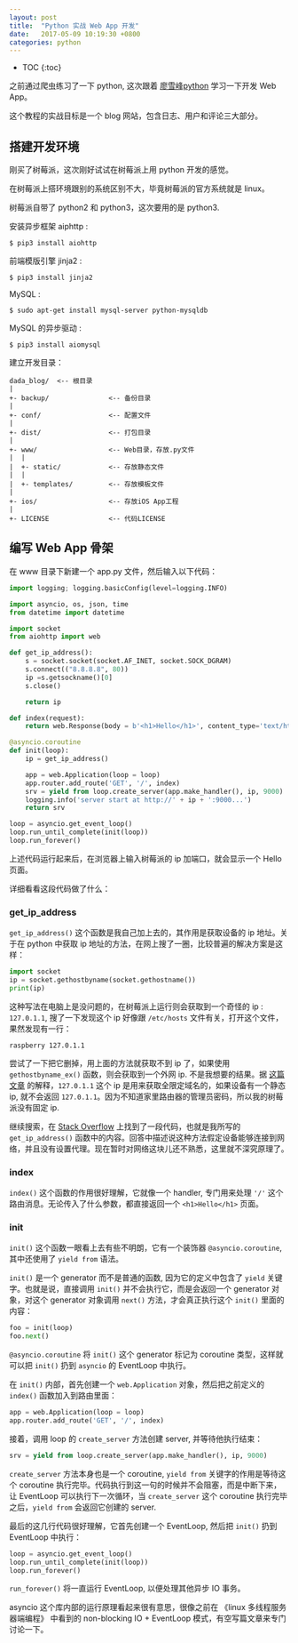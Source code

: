```yaml
---
layout: post
title:  "Python 实战 Web App 开发"
date:   2017-05-09 10:19:30 +0800
categories: python
---
```


* TOC
{:toc}

之前通过爬虫练习了一下 python, 这次跟着 [廖雪峰python](http://www.liaoxuefeng.com/wiki/0014316089557264a6b348958f449949df42a6d3a2e542c000/001432170876125c96f6cc10717484baea0c6da9bee2be4000) 学习一下开发 Web App。

这个教程的实战目标是一个 blog 网站，包含日志、用户和评论三大部分。

## 搭建开发环境

刚买了树莓派，这次刚好试试在树莓派上用 python 开发的感觉。

在树莓派上搭环境跟别的系统区别不大，毕竟树莓派的官方系统就是 linux。

树莓派自带了 python2 和 python3，这次要用的是 python3.

安装异步框架 aiphttp :

```
$ pip3 install aiohttp
```

前端模版引擎 jinja2 :

```
$ pip3 install jinja2
```

MySQL :

```
$ sudo apt-get install mysql-server python-mysqldb
```

MySQL 的异步驱动 :

```
$ pip3 install aiomysql
```

建立开发目录：

```
dada_blog/  <-- 根目录
|
+- backup/               <-- 备份目录
|
+- conf/                 <-- 配置文件
|
+- dist/                 <-- 打包目录
|
+- www/                  <-- Web目录，存放.py文件
|  |
|  +- static/            <-- 存放静态文件
|  |
|  +- templates/         <-- 存放模板文件
|
+- ios/                  <-- 存放iOS App工程
|
+- LICENSE               <-- 代码LICENSE
```


## 编写 Web App 骨架

在 www 目录下新建一个 app.py 文件，然后输入以下代码：

```py
import logging; logging.basicConfig(level=logging.INFO)

import asyncio, os, json, time
from datetime import datetime

import socket
from aiohttp import web

def get_ip_address():
    s = socket.socket(socket.AF_INET, socket.SOCK_DGRAM)
    s.connect(("8.8.8.8", 80))
    ip =s.getsockname()[0]
    s.close()

    return ip

def index(request):
    return web.Response(body = b'<h1>Hello</h1>', content_type='text/html')

@asyncio.coroutine
def init(loop):
    ip = get_ip_address()

    app = web.Application(loop = loop)
    app.router.add_route('GET', '/', index)
    srv = yield from loop.create_server(app.make_handler(), ip, 9000)
    logging.info('server start at http://' + ip + ':9000...')
    return srv

loop = asyncio.get_event_loop()
loop.run_until_complete(init(loop))
loop.run_forever()
```

上述代码运行起来后，在浏览器上输入树莓派的 ip 加端口，就会显示一个 Hello 页面。

详细看看这段代码做了什么：

### get_ip_address

`get_ip_address()` 这个函数是我自己加上去的，其作用是获取设备的 ip 地址。关于在 python 中获取 ip 地址的方法，在网上搜了一圈，比较普遍的解决方案是这样：

```py
import socket
ip = socket.gethostbyname(socket.gethostname())
print(ip)
```

这种写法在电脑上是没问题的，在树莓派上运行则会获取到一个奇怪的 ip : `127.0.1.1`, 搜了一下发现这个 ip 好像跟 `/etc/hosts` 文件有关，打开这个文件，果然发现有一行：

```
raspberry 127.0.1.1
```

尝试了一下把它删掉，用上面的方法就获取不到 ip 了，如果使用 `gethostbyname_ex()` 函数，则会获取到一个外网 ip. 不是我想要的结果。据 [这篇文章](http://openwares.net/linux/debian_hosts_127_0_1_1.html) 的解释，`127.0.1.1` 这个 ip 是用来获取全限定域名的，如果设备有一个静态 ip, 就不会返回 `127.0.1.1`。因为不知道家里路由器的管理员密码，所以我的树莓派没有固定 ip. 

继续搜索，在 [Stack Overflow](http://stackoverflow.com/questions/166506/finding-local-ip-addresses-using-pythons-stdlib) 上找到了一段代码，也就是我所写的 `get_ip_address()` 函数中的内容。回答中描述说这种方法假定设备能够连接到网络，并且没有设置代理。现在暂时对网络这块儿还不熟悉，这里就不深究原理了。

### index

`index()` 这个函数的作用很好理解，它就像一个 handler, 专门用来处理 `'/'` 这个路由消息。无论传入了什么参数，都直接返回一个 `<h1>Hello</h1>` 页面。

### init

`init()` 这个函数一眼看上去有些不明朗，它有一个装饰器 `@asyncio.coroutine`, 其中还使用了 `yield from` 语法。

`init()` 是一个 generator 而不是普通的函数, 因为它的定义中包含了 `yield` 关键字。也就是说，直接调用 `init()` 并不会执行它，而是会返回一个 generator 对象，对这个 generator 对象调用 `next()` 方法，才会真正执行这个 `init()` 里面的内容：

```py
foo = init(loop)
foo.next()
```

`@asyncio.coroutine` 将 `init()` 这个 generator 标记为 coroutine 类型，这样就可以把 `init()` 扔到 `asyncio` 的 EventLoop 中执行。

在 `init()` 内部，首先创建一个 `web.Application` 对象，然后把之前定义的 `index()` 函数加入到路由里面：

```py
app = web.Application(loop = loop)
app.router.add_route('GET', '/', index)
```

接着，调用 loop 的 `create_server` 方法创建 server, 并等待他执行结束：

```py
srv = yield from loop.create_server(app.make_handler(), ip, 9000)
```

`create_server` 方法本身也是一个 coroutine, `yield from` 关键字的作用是等待这个 coroutine 执行完毕。代码执行到这一句的时候并不会阻塞，而是中断下来，让 EventLoop 可以执行下一次循环，当 `create_server` 这个 coroutine 执行完毕之后，`yield from` 会返回它创建的 server.

最后的这几行代码很好理解，它首先创建一个 EventLoop, 然后把 `init()` 扔到 EventLoop 中执行：

```py
loop = asyncio.get_event_loop()
loop.run_until_complete(init(loop))
loop.run_forever()
```

`run_forever()` 将一直运行 EventLoop, 以便处理其他异步 IO 事务。

asyncio 这个库内部的运行原理看起来很有意思，很像之前在 《linux 多线程服务器端编程》 中看到的 non-blocking IO + EventLoop 模式，有空写篇文章来专门讨论一下。